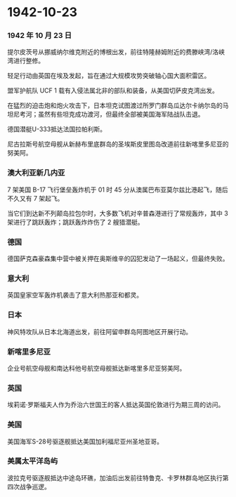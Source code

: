 # 1942-10-23

### 1942 年 10 月 23 日

提尔皮茨号从挪威纳尔维克附近的博根出发，前往特隆赫姆附近的费滕峡湾/洛峡湾进行整修。

轻足行动由英国在埃及发起，旨在通过大规模攻势突破轴心国大面积雷区。

盟军护航队 UCF 1 载有入侵法属北非的部队和装备，从美国切萨皮克湾出发。

在猛烈的迫击炮和炮火攻击下，日本坦克试图渡过所罗门群岛瓜达尔卡纳尔岛的马坦尼考河；虽然有些坦克成功渡河，但最终全部被美国海军陆战队击退。

德国潜艇U-333抵达法国拉帕利斯。

尼古拉斯号航空母舰从新赫布里底群岛的圣埃斯皮里图岛改道前往新喀里多尼亚的努美阿。

### 澳大利亚新几内亚

7 架美国 B-17 飞行堡垒轰炸机于 01 时 45
分从澳属巴布亚莫尔兹比港起飞，随后不久又有 7 架起飞。

当它们到达新不列颠岛拉包尔时，大多数飞机对辛普森港进行了常规轰炸，其中 3
架进行了跳跃轰炸；跳跃轰炸炸伤了 2 艘猎潜艇。

### 德国

德国萨克森豪森集中营中被关押在奥斯维辛的囚犯发动了一场起义，但最终失败。

### 意大利

英国皇家空军轰炸机袭击了意大利热那亚和都灵。

### 日本

神风特攻队从日本北海道出发，前往阿留申群岛阿图地区开展行动。

### 新喀里多尼亚

企业号航空母舰和南达科他号航空母舰抵达新喀里多尼亚努美阿。

### 英国

埃莉诺·罗斯福夫人作为乔治六世国王的客人抵达英国伦敦进行为期三周的访问。

### 美国

美国海军S-28号驱逐舰抵达美国加利福尼亚州圣地亚哥。

### 美属太平洋岛屿

波拉克号驱逐舰抵达中途岛环礁，加油后出发前往特鲁克、卡罗林群岛地区执行第四次战争巡逻。